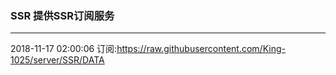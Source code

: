### SSR 提供SSR订阅服务
---
2018-11-17 02:00:06 订阅:https://raw.githubusercontent.com/King-1025/server/SSR/DATA
